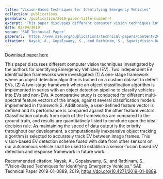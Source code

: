 ```yaml
---
title: "Vision-Based Techniques for Identifying Emergency Vehicles"
collection: publications
permalink: /publication/2019-paper-title-number-4
excerpt: 'This paper discusses different computer vision techniques investigated by the authors for identifying Emergency Vehicles (EV). Two independent EV identification frameworks were investigated: (1) A one-stage framework where an object detection algorithm is trained on a custom dataset to detect EVs, (2) A two-stage framework where an object classification algorithm is implemented in series with an object detection pipeline to classify vehicles into EVs and non-EVs. A comparative study is conducted for different multi-spectral feature vectors of the image, against several classification models implemented in framework 2. Additionally, a user-defined feature vector is defined and its performance is compared against the other feature vectors. Classification outputs from each of the frameworks are compared to the ground truth, and results are quantitatively listed to conclude upon the ideal decision rule. As maintaining the speed of data output is the priority throughout our development, a computationally inexpensive object tracking algorithm is selected to accurately track EV between image frames. This vision-based EV detection scheme fused with data from other sensors on our autonomous vehicle shall be used to establish a sensor-fusion based EV detection and response framework in future work.'
date: 02/04/2019
venue: 'SAE Technical Paper'
paperurl: 'https://www.sae.org/publications/technical-papers/content/2019-01-0889/'
citation: 'Nayak, A., Gopalswamy, S., and Rathinam, S., &quot;Vision-Based Techniques for Identifying Emergency Vehicles,&quot; SAE Technical Paper 2019-01-0889, 2019, https://doi.org/10.4271/2019-01-0889.'
---
```


<a href='https://www.sae.org/publications/technical-papers/content/2019-01-0889/'>Download paper here</a>

This paper discusses different computer vision techniques investigated by the authors for identifying Emergency Vehicles (EV). Two independent EV identification frameworks were investigated: (1) A one-stage framework where an object detection algorithm is trained on a custom dataset to detect EVs, (2) A two-stage framework where an object classification algorithm is implemented in series with an object detection pipeline to classify vehicles into EVs and non-EVs. A comparative study is conducted for different multi-spectral feature vectors of the image, against several classification models implemented in framework 2. Additionally, a user-defined feature vector is defined and its performance is compared against the other feature vectors. Classification outputs from each of the frameworks are compared to the ground truth, and results are quantitatively listed to conclude upon the ideal decision rule. As maintaining the speed of data output is the priority throughout our development, a computationally inexpensive object tracking algorithm is selected to accurately track EV between image frames. This vision-based EV detection scheme fused with data from other sensors on our autonomous vehicle shall be used to establish a sensor-fusion based EV detection and response framework in future work.

Recommended citation: Nayak, A., Gopalswamy, S., and Rathinam, S., "Vision-Based Techniques for Identifying Emergency Vehicles," SAE Technical Paper 2019-01-0889, 2019, https://doi.org/10.4271/2019-01-0889.